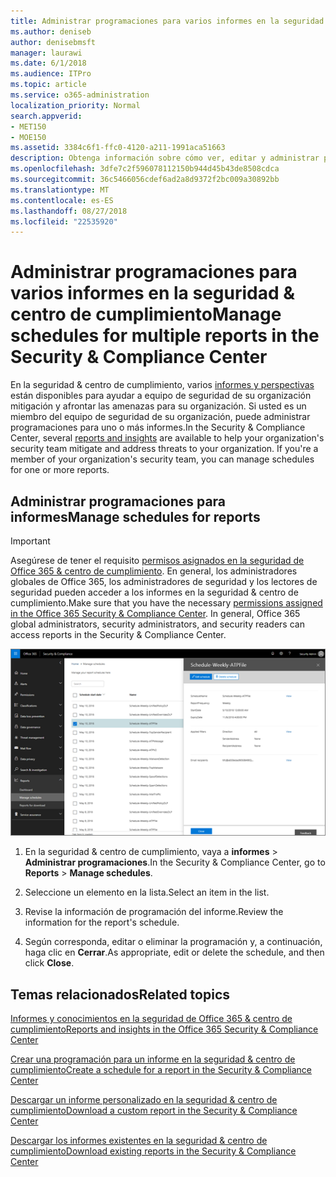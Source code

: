 ```yaml
---
title: Administrar programaciones para varios informes en la seguridad &amp; centro de cumplimiento
ms.author: deniseb
author: denisebmsft
manager: laurawi
ms.date: 6/1/2018
ms.audience: ITPro
ms.topic: article
ms.service: o365-administration
localization_priority: Normal
search.appverid:
- MET150
- MOE150
ms.assetid: 3384c6f1-ffc0-4120-a211-1991aca51663
description: Obtenga información sobre cómo ver, editar y administrar programaciones para los informes de la seguridad &amp; centro de cumplimiento.
ms.openlocfilehash: 3dfe7c2f596078112150b944d45b43de8508cdca
ms.sourcegitcommit: 36c5466056cdef6ad2a8d9372f2bc009a30892bb
ms.translationtype: MT
ms.contentlocale: es-ES
ms.lasthandoff: 08/27/2018
ms.locfileid: "22535920"
---
```

# <a name="manage-schedules-for-multiple-reports-in-the-security-amp-compliance-center"></a><span data-ttu-id="509b1-103">Administrar programaciones para varios informes en la seguridad &amp; centro de cumplimiento</span><span class="sxs-lookup"><span data-stu-id="509b1-103">Manage schedules for multiple reports in the Security &amp; Compliance Center</span></span>

<span data-ttu-id="509b1-p101">En la seguridad &amp; centro de cumplimiento, varios [informes y perspectivas](reports-and-insights-in-security-and-compliance.md) están disponibles para ayudar a equipo de seguridad de su organización mitigación y afrontar las amenazas para su organización. Si usted es un miembro del equipo de seguridad de su organización, puede administrar programaciones para uno o más informes.</span><span class="sxs-lookup"><span data-stu-id="509b1-p101">In the Security &amp; Compliance Center, several [reports and insights](reports-and-insights-in-security-and-compliance.md) are available to help your organization's security team mitigate and address threats to your organization. If you're a member of your organization's security team, you can manage schedules for one or more reports.</span></span> 
  
## <a name="manage-schedules-for-reports"></a><span data-ttu-id="509b1-106">Administrar programaciones para informes</span><span class="sxs-lookup"><span data-stu-id="509b1-106">Manage schedules for reports</span></span>

> [!IMPORTANT]
> <span data-ttu-id="509b1-p102">Asegúrese de tener el requisito [permisos asignados en la seguridad de Office 365 &amp; centro de cumplimiento](permissions-in-the-security-and-compliance-center.md). En general, los administradores globales de Office 365, los administradores de seguridad y los lectores de seguridad pueden acceder a los informes en la seguridad &amp; centro de cumplimiento.</span><span class="sxs-lookup"><span data-stu-id="509b1-p102">Make sure that you have the necessary [permissions assigned in the Office 365 Security &amp; Compliance Center](permissions-in-the-security-and-compliance-center.md). In general, Office 365 global administrators, security administrators, and security readers can access reports in the Security &amp; Compliance Center.</span></span> 
  
![En la seguridad &amp; centro de cumplimiento, seleccione informes \> administra las programaciones](media/efa5e2f9-bf73-4f85-acea-f1ca7e2bca5e.png)
  
1. <span data-ttu-id="509b1-110">En la seguridad &amp; centro de cumplimiento, vaya a **informes** \> **Administrar programaciones**.</span><span class="sxs-lookup"><span data-stu-id="509b1-110">In the Security &amp; Compliance Center, go to **Reports** \> **Manage schedules**.</span></span>
    
2. <span data-ttu-id="509b1-111">Seleccione un elemento en la lista.</span><span class="sxs-lookup"><span data-stu-id="509b1-111">Select an item in the list.</span></span>
    
3. <span data-ttu-id="509b1-112">Revise la información de programación del informe.</span><span class="sxs-lookup"><span data-stu-id="509b1-112">Review the information for the report's schedule.</span></span>
    
4. <span data-ttu-id="509b1-113">Según corresponda, editar o eliminar la programación y, a continuación, haga clic en **Cerrar**.</span><span class="sxs-lookup"><span data-stu-id="509b1-113">As appropriate, edit or delete the schedule, and then click **Close**.</span></span>
    
## <a name="related-topics"></a><span data-ttu-id="509b1-114">Temas relacionados</span><span class="sxs-lookup"><span data-stu-id="509b1-114">Related topics</span></span>

[<span data-ttu-id="509b1-115">Informes y conocimientos en la seguridad de Office 365 &amp; centro de cumplimiento</span><span class="sxs-lookup"><span data-stu-id="509b1-115">Reports and insights in the Office 365 Security &amp; Compliance Center</span></span>](reports-and-insights-in-security-and-compliance.md)
  
[<span data-ttu-id="509b1-116">Crear una programación para un informe en la seguridad &amp; centro de cumplimiento</span><span class="sxs-lookup"><span data-stu-id="509b1-116">Create a schedule for a report in the Security &amp; Compliance Center</span></span>](create-a-schedule-for-a-report.md)
  
[<span data-ttu-id="509b1-117">Descargar un informe personalizado en la seguridad &amp; centro de cumplimiento</span><span class="sxs-lookup"><span data-stu-id="509b1-117">Download a custom report in the Security &amp; Compliance Center</span></span>](set-up-and-download-a-custom-report.md)
  
[<span data-ttu-id="509b1-118">Descargar los informes existentes en la seguridad &amp; centro de cumplimiento</span><span class="sxs-lookup"><span data-stu-id="509b1-118">Download existing reports in the Security &amp; Compliance Center</span></span>](download-existing-reports.md)
  

